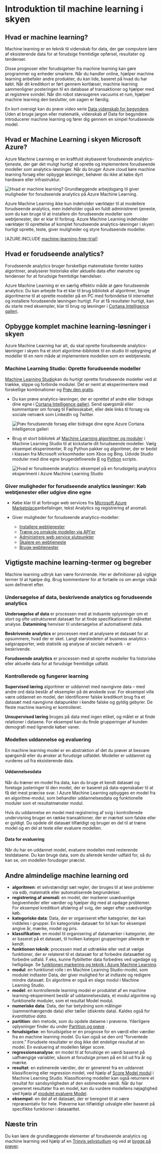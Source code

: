 <properties
    pageTitle="Hvad er Machine Learning på Azure? | Microsoft Azure"
    description="Forklarer de grundlæggende begreber i machine learning i skyen, beskriver, hvad du kan bruge det til, og definerer machine learning vilkår."
    keywords="Hvad er machine learning, machine learning-betingelserne, forudseende, hvad er forudseende analytics, giver muligheder for"
    services="machine-learning"
    documentationCenter=""
    authors="cjgronlund"
    manager="jhubbard"
    editor="cgronlun"/>

<tags
    ms.service="machine-learning"
    ms.workload="data-services"
    ms.tgt_pltfrm="na"
    ms.devlang="na"
    ms.topic="get-started-article"
    ms.date="08/17/2016"
    ms.author="cgronlun;tedway;olgali"/>


# <a name="introduction-to-machine-learning-in-the-cloud"></a>Introduktion til machine learning i skyen

## <a name="what-is-machine-learning"></a>Hvad er machine learning?

Machine learning er en teknik til videnskab for data, der gør computere lære af eksisterende data for at forudsige fremtidige opførsel, resultater og tendenser.  

Disse prognoser eller forudsigelser fra machine learning kan gøre programmer og enheder smartere. Når du handler online, hjælper machine learning anbefaler andre produkter, du kan lide, baseret på hvad du har købt. Når dit kreditkort er ført gennem kortlæser, machine learning sammenligner posteringen til en database af transaktioner og hjælper med at registrere svindel. Når din robot støvsugeren vacuums et rum, hjælper machine learning den beslutter, om sagen er færdig.

En kort oversigt kan du prøve video serie [Data videnskab for begyndere](machine-learning-data-science-for-beginners-the-5-questions-data-science-answers.md). Uden at bruge jargon eller matematik, videnskab af Data for begyndere introducerer machine learning og fører dig gennem en simpel forudseende model.

## <a name="what-is-machine-learning-in-the-microsoft-azure-cloud"></a>Hvad er Machine Learning i skyen Microsoft Azure?

Azure Machine Learning er en kraftfuld skybaseret forudseende analytics-tjeneste, der gør det muligt hurtigt at oprette og implementere forudseende modeller som analytics-løsninger. Når du bruger Azure cloud køre machine learning forsøg eller opbygge løsninger, behøver du ikke at købe dyrt hardware eller infrastruktur.

![Hvad er machine learning? Grundlæggende arbejdsgang til giver muligheder for forudseende analytics på Azure Machine Learning.](./media/machine-learning-what-is-machine-learning/machine-learning-service-parts-and-workflow.png)

Azure Machine Learning ikke kun indeholder værktøjer til at modellere forudseende analytics, men indeholder også en fuldt administreret tjeneste, som du kan bruge til at installere din forudseende modeller som webtjenester, der er klar til forbrug. Azure Machine Learning indeholder værktøjer til oprettelse af komplet forudseende analytics-løsninger i skyen: hurtigt oprette, teste, giver muligheder og styre forudseende modeller.

[AZURE.INCLUDE [machine-learning-free-trial](../../includes/machine-learning-free-trial.md)]

## <a name="what-is-predictive-analytics"></a>Hvad er forudseende analytics?

Forudseende analytics bruger forskellige matematiske formler kaldes algoritmer, analyserer historiske eller aktuelle data efter mønstre og tendenser for at forudsige fremtidige hændelser.

Azure Machine Learning er en særlig effektiv måde at gøre forudseende analytics: Du kan arbejde fra et klar til brug bibliotek af algoritmer, bruge algoritmerne til at oprette modeller på en PC med forbindelse til internettet og installere forudseende løsningen hurtigt. For at få resultater hurtigt, kan du starte med eksempler, klar til brug og løsninger i [Cortana Intelligence galleri](http://gallery.cortanaintelligence.com/).

## <a name="build-complete-machine-learning-solutions-in-the-cloud"></a>Opbygge komplet machine learning-løsninger i skyen

Azure Machine Learning har alt, du skal oprette forudseende analytics-løsninger i skyen fra et stort algoritme-bibliotek til en studio til opbygning af modeller til en nem måde at implementere modellen som en webtjeneste.

### <a name="machine-learning-studio-create-predictive-models"></a>Machine Learning Studio: Oprette forudseende modeller

[Machine Learning Studio](machine-learning-what-is-ml-studio.md)kan du hurtigt oprette forudseende modeller ved at trække, slippe og forbinde moduler. Det er nemt at eksperimentere med forskellige kombinationer og [Prøv den gratis](https://studio.azureml.net/?selectAccess=true&o=2).

* Du kan prøve analytics-løsninger, der er oprettet af andre eller bidrage dine egne i [Cortana Intelligence galleri](machine-learning-gallery-how-to-use-contribute-publish.md). Send spørgsmål eller kommentarer om forsøg til Fællesskabet, eller dele links til forsøg via sociale netværk som LinkedIn og Twitter.

  ![Prøv forudseende forsøg eller bidrage dine egne Azure Cortana Intelligence galleri](./media/machine-learning-what-is-machine-learning/machine-learning-cortana-intelligence-gallery.png)

* Brug et stort bibliotek af [Machine Learning algoritmer og moduler](https://msdn.microsoft.com/library/azure/f5c746fd-dcea-4929-ba50-2a79c4c067d7) i Machine Learning Studio til at kickstarte dit forudseende modeller. Vælg eksempel eksperimenter, R og Python pakker og algoritmer, der er bedst i klassen fra Microsoft virksomheder som Xbox og Bing. Udvide Studio moduler med dine egne brugerdefinerede [R](machine-learning-r-quickstart.md) og [Python](machine-learning-execute-python-scripts.md) scripts.

  ![Hvad er forudseende analytics: eksempel på en forudsigelig analytics eksperiment i Azure Machine Learning Studio](./media/machine-learning-what-is-machine-learning/azure-machine-learning-studio-predictive-score-experiment.png)


### <a name="operationalize-predictive-analytics-solutions-purchase-web-services-or-publish-your-own"></a>Giver muligheder for forudseende analytics løsninger: Køb webtjenester eller udgive dine egne

* Købe klar til at forbruge web services fra [Microsoft Azure Marketplace](https://datamarket.azure.com/browse?query=machine+learning)anbefalinger, tekst Analytics og registrering af anomali.

* Giver muligheder for forudseende analytics-modeller:
    * [Installere webtjenester](machine-learning-publish-a-machine-learning-web-service.md)
    * [Træne og omskole modeller via API'er](machine-learning-retrain-models-programmatically.md)
    * [Administrere web service slutpunkter](machine-learning-create-endpoint.md)
    * [Skalere en webtjeneste](machine-learning-scaling-webservice.md)
    * [Bruge webtjenester](machine-learning-consume-web-services.md)

## <a name="key-machine-learning-terms-and-concepts"></a>Vigtigste machine learning-termer og begreber

Machine learning udtryk kan være forvirrende. Her er definitioner på vigtige termer til at hjælpe dig. Brug kommentarer for at fortælle os om øvrige vilkår som defineret efter.

### <a name="data-exploration-descriptive-analytics-and-predictive-analytics"></a>Undersøgelse af data, beskrivende analytics og forudseende analytics

**Undersøgelse af data** er processen med at indsamle oplysninger om et stort og ofte ustruktureret datasæt for at finde specifikationer til målrettet analyse. **Datamining** henviser til undersøgelse af automatiseret data.

**Beskrivende analytics** er processen med at analysere et datasæt for at opsummere, hvad der er sket. Langt størstedelen af business analytics - salgsrapporter, web statistik og analyse af sociale netværk - er beskrivende.

**Forudseende analytics** er processen med at oprette modeller fra historiske eller aktuelle data for at forudsige fremtidige udfald.


### <a name="supervised-and-unsupervised-learning"></a>Kontrollerede og fungerer learning
 **Supervised læring** algoritmer er uddannet med navngivne data – med andre ord data består af eksempler på de ønskede svar. For eksempel ville være uddannet en model, der identificerer falske kreditkort brug fra et datasæt med navngivne datapunkter i kendte falske og gyldig gebyrer. De fleste machine learning er kontrolleret.

 **Unsupervised læring** bruges på data med ingen etiket, og målet er at finde relationer i dataene. For eksempel kan du finde grupperinger af kunden demografi med lignende køber vaner.

### <a name="model-training-and-evaluation"></a>Modellen uddannelse og evaluering
En machine learning model er en abstraktion af det du prøver at besvare spørgsmål eller du ønsker at forudsige udfaldet. Modeller er uddannet og vurderes ud fra eksisterende data.

#### <a name="training-data"></a>Uddannelsesdata
Når du træner en model fra data, kan du bruge et kendt datasæt og foretage justeringer til den model, der er baseret på data-egenskaber til at få det mest præcise svar. I Azure Machine Learning opbygges en model fra en algoritme-modul, som behandler uddannelsesdata og funktionelle moduler som et resultatmønster modul.

Hvis du uddannelse en model med registrering af svig i kontrollerede undervisning bruger en række transaktioner, der er mærket som falske eller er gyldigt. Du opdele dit datasæt tilfældigt og bruger en del til at træne model og en del at teste eller evaluere modellen.

#### <a name="evaluation-data"></a>Data for evaluering
Når du har en uddannet model, evaluere modellen med resterende testdataene. Du kan bruge data, som du allerede kender udfald for, så du kan se, om modellen forudsiger præcist.

## <a name="other-common-machine-learning-terms"></a>Andre almindelige machine learning ord

* **algoritmen**: et selvstændigt sæt regler, der bruges til at løse problemer via edb, matematik eller automatiserede begrundelser.
* **registrering af anomali**: en model, der markerer usædvanlige begivenheder eller værdier og hjælper dig med at opdage problemer. For eksempel kreditkort afsløring af svig, der søger efter usædvanlige køb.
* **kategoriske data**: Data, der er organiseret efter kategorier, der kan inddeles i grupper. En kategoriske datasæt for bil kan for eksempel angive år, mærke, model og pris.
* **klassifikation**: en model til organisering af datamærker i kategorier, der er baseret på et datasæt, til hvilken kategori grupperinger allerede er kendt.
* **funktionen teknik**: processen med at udtrække eller ved at vælge funktioner, der er relateret til et datasæt for at forbedre datasættet og forbedre udfald. F.eks, kunne flybilletter data forbedres ved ugedage og helligdage. Se [funktionen markering og teknik i Azure Machine Learning](machine-learning-feature-selection-and-engineering.md).
* **modul**: en funktionel rolle i en Machine Learning Studio-model, som modulet indtaster Data, der giver mulighed for at indtaste og redigere mindre datasæt. En algoritme er også en slags modul i Machine Learning Studio.
* **model**: en kontrollerede learning model er produktet af en machine learning-eksperiment består af uddannelsesdata, et modul algoritme og funktionelle moduler, som et resultat Model modul.
* **numeriske data**: Data, der har betydning som målinger (sammenhængende data) eller tæller (diskrete data). Kaldes også for *kvantitative data*.
* **partition**: den metode, som du opdele dataene i prøverne. Yderligere oplysninger finder du under [Partition og prøve](https://msdn.microsoft.com/library/azure/dn905960.aspx) .
* **forudsigelse**: en forudsigelse er en prognose for en værdi eller værdier fra en machine learning model. Du kan også se den ord "forventede score." Forudsete resultater er dog ikke det endelige resultat af en model. En evaluering af modellen følger score.
* **regressionsanalyse**: en model til at forudsige en værdi baseret på uafhængige variabler, såsom at forudsige prisen på en bil ud fra år og mærke.
* **resultat**: en estimerede værdier, der er genereret fra en uddannet klassificering eller regression model, ved hjælp af [Score Model modul](https://msdn.microsoft.com/library/azure/dn905995.aspx) i Machine Learning Studio. Klassificering modeller kan også returnere et resultat for sandsynligheden af den estimerede værdi. Når du har genereret resultater fra en model, kan du vurdere modellens nøjagtighed ved hjælp af [modulet evaluere Model](https://msdn.microsoft.com/library/azure/dn905915.aspx).
* **eksempel**: en del af et datasæt, der er beregnet til at være repræsentativ for hele. Prøverne kan tilfældigt udvalgte eller baseret på specifikke funktioner i datasættet.



## <a name="next-steps"></a>Næste trin
Du kan lære de grundlæggende elementer af forudseende analytics og machine learning ved hjælp af en [Trinvis selvstudium](machine-learning-create-experiment.md) og ved at [bygge på prøver](machine-learning-sample-experiments.md).  


<!-- Module References -->
[learning-with-counts]: https://msdn.microsoft.com/library/azure/81c457af-f5c0-4b2d-922c-fdef2274413c/
